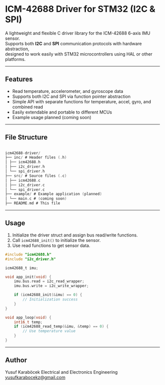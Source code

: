 # ICM-42688 Driver for STM32 (I2C & SPI)

A lightweight and flexible C driver library for the ICM-42688 6-axis IMU sensor.  
Supports both **I2C** and **SPI** communication protocols with hardware abstraction,  
designed to work easily with STM32 microcontrollers using HAL or other platforms.

---

## Features

- Read temperature, accelerometer, and gyroscope data  
- Supports both I2C and SPI via function pointer abstraction  
- Simple API with separate functions for temperature, accel, gyro, and combined read  
- Easily extendable and portable to different MCUs  
- Example usage planned (coming soon)

---

## File Structure

```c

icm42688-driver/
├── inc/ # Header files (.h)
│ ├── icm42688.h
│ ├── i2c_driver.h
│ └── spi_driver.h
├── src/ # Source files (.c)
│ ├── icm42688.c
│ ├── i2c_driver.c
│ └── spi_driver.c
├── example/ # Example application (planned)
│ └── main.c # (coming soon)
├── README.md # This file

```

---

## Usage

1. Initialize the driver struct and assign bus read/write functions.  
2. Call `icm42688_init()` to initialize the sensor.  
3. Use read functions to get sensor data.

```c
#include "icm42688.h"
#include "i2c_driver.h"

icm42688_t imu;

void app_init(void) {
    imu.bus.read = i2c_read_wrapper;
    imu.bus.write = i2c_write_wrapper;

    if (icm42688_init(&imu) == 0) {
        // Initialization success
    }
}

void app_loop(void) {
    int16_t temp;
    if (icm42688_read_temp(&imu, &temp) == 0) {
        // Use temperature value
    }
}

```

---

## Author

Yusuf Karaböcek
Electrical and Electronics Engineering
yusufkarabocekz@gmail.com
